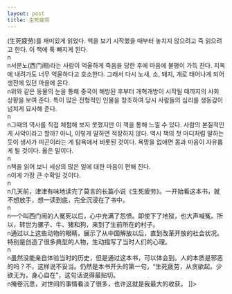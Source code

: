 ```yaml
---
layout: post
title: 生死疲劳
---
```


<p>(生死疲劳)를 재미있게 읽었다. 책을 보기 시작했을 때부터 놓치지 않으려고 죽 읽으려고 한다. 이 책에 푹 빠지게 된다.<br />n<br />n서문노(西门闹)라는 사람이 억울하게 죽음을 당한 후에 마음에 불평이 가득 찬다. 지옥에 내려가도 너무 억울하다고 호소한다. 그래서 다시 노새, 소, 돼지, 개로 태어나게 되어 생전에 있던 마을에 온다. <br />n위와 같은 동물의 눈을 통해 중국이 해방된 후부터 개혁개방이 시작될 때까지의 사회 상황을 보여 준다. 특이 많은 전형적인 인물을 창조하여 당시 사람들의 심리를 생동감이 넘치게 묘사해 준다. <br />n<br />n그때의 역사를 직접 체험해 보지 못했지만 이 책을 통해 느낄 수 있다. 사람의 본질적인 게 사악이라고 할까? 아니, 이렇게 말하면 적장하지 않다. 역시 책의 첫 마디처럼 말하는 듯이 생사가 피곤이라는 게 탐욕에서 비롯된 것이다. 욕망을 없애면 몸과 마음이 자유롭게 될 것이다. 옳은 말이다.<br />n<br />n책을 읽어 보니 세상의 많은 일에 대한 마음이 편해 진다.<br />n이게 가장 큰 수확일 것이다.<br />n<br />n几天前，津津有味地读完了莫言的长篇小说《生死疲劳》。一开始看这本书，就不想放手，想一读到底，完全沉浸在了书中。<br />n<br />n一个叫西门闹的人冤死以后，心中充满了怨愤。即使下了地狱，也大声喊冤。所以，转世为骡子、牛、猪和狗，来到了生前所在的村子。<br />n通过以上这些动物的眼睛，展示了从中国解放以后，直到改革开放的社会状况。特别是创造了很多典型的人物，生动描写了当时人们的心理。<br />n<br />n虽然没能亲自体验当时的历史，但是通过这本书，可以体会到。人的本质是邪恶的吗？不，这样说不妥当。仍然是本书开头的第一句，“生死疲劳，从贪欲起。少欲无为，身心自在”，这句话说得最贴切。<br />n掩卷沉思，对世间的事情看淡了很多，也许这就是我最大的收获。 ]]&gt;</p>

